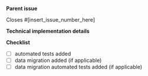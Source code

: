 <!-- 
IMPORTANT RULES: 
- Read the contributing guidelines first!
- All pull requests must be linked to an issue.
- Implementation, UI, UX, needs to be discussed either in the issue, or in the PR before starting the development. 
- Commits should be squashed to a single commit, or more if relevant. They should follow this guide: https://chris.beams.io/posts/git-commit/
- Follow the branch naming convention.
- Follow the template!
 -->

**Parent issue** 

Closes #[insert_issue_number_here]

**Technical implementation details**

<!-- Describe your implementation in details -->

**Checklist**

- [ ] automated tests added
- [ ] data migration added (if applicable)
- [ ] data migration automated tests added (if applicable)
